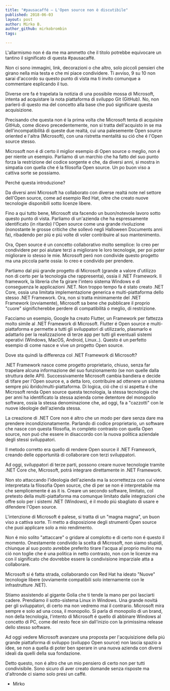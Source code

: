 ```yaml
---
title: "#pausacaffé – L'Open source non è discutibile"
published: 2018-06-03
layout: post
author: Mirko B.
author_github: mirkobrombin
tags:

---
```

L'allarmismo non é da me ma ammetto che il titolo potrebbe equivocare un tantino il significato di questa #pausacaffé.

Non ci sono immagini, link, decorazioni o che altro, solo piccoli pensieri che girano nella mia testa e che mi piace condividere. Ti avviso, 9 su 10 non sarai d'accordo su questo punto di vista ma ti invito comunque a commentare esplicando il tuo.

Diverse ore fa é trapelata la notizia di una possibile mossa di Microsoft, intenta ad acquistare la nota piattaforma di sviluppo Git (GitHub). No, non parleró di questo ma del concetto alla base che puó significare questa acquisizione.

Precisando che questa non é la prima volta che Microsoft tenta di acquisire GitHub, come dicevo precedentemente, non si tratta dell'acquisto in se ma dell'incompatibilitá di queste due realtá, cui una palesemente Open source oriented e l'altra (Microsoft), con una ristretta mentalitá su ció che é l'Open source stesso.

Microsoft non é di certo il miglior esempio di Open source o meglio, non é per niente un esempio. Parliamo di un marchio che ha fatto del suo punto forza la restrizione del codice sorgente e che, da diversi anni, si mostra in simpatia con quella che é la filosofia Open source. Un po buon viso a cattiva sorte se possiamo.

Perché questa introduzione?

Da diversi anni Microsoft ha collaborato con diverse realtá note nel settore dell'Open source, come ad esempio Red Hat, oltre che creato nuove tecnologie disponibili sotto licenze libere.

Fino a qui tutto bene, Microsoft sta facendo un buon/notevole lavoro sotto questo punto di vista. Parliamo di un'azienda che ha espressamente identificato (in ritardo) l'Open source come una grande rivoluzione (nonostante le grosse critiche che sollevó negli Halloween Documents anni fa), ribadendo per piú e piú volte di voler contribuire al suo mantenimento.

Ora, Open source é un concetto collaborativo molto semplice: Io creo per condividere per poi aiutare terzi a migliorare le loro tecnologie, per poi poter migliorare io stesso le mie. Microsoft peró non condivide questo progetto ma una piccola parte ossia: Io creo e condivido per prendere.

Partiamo dal piú grande progetto di Microsoft (grande a valore d'utilizzo non di certo per la tecnologia che rappresenta), ossia il .NET Framework. Il framework, la libreria che fa girare l'intero sistema Windows e di conseguenza le applicazioni .NET. Non troppo tempo fa é stato creato .NET Core, ossia una limitata implementazione generica e multi-piattaforma dello stesso .NET Framework. Ora, non si tratta minimamente del .NET Framework (ovviamente), Microsoft sa bene che pubblicare il proprio "cuore" significherebbe perdere di compatibilitá o meglio, di restrizione.

Facciamo un esempio, Google ha creato Flutter, un Framework per fattezza molto simile al .NET Framework di Microsoft. Flutter é Open source e multi-piattaforma e permette a tutti gli sviluppatori di utilizzarlo, plasmarlo e adattarlo per la realizzazione di terze app per tutti gli eventuali sistemi operativi (Windows, MacOS, Android, Linux..). Questo é un perfetto esempio di come nasce e vive un progetto Open source.

Dove sta quindi la differenza col .NET Framework di Microsoft?

.NET Framework nasce come progetto proprietario, chiuso, senza far trapelare alcuna informazione del suo funzionamento (se non quelle dalla struttura delle API). Successivamente Microsoft cambia bandiera e decide di tifare per l'Open source e, a detta loro, contribuire ad ottenere un sistema sempre piú ibrido/multi-piattaforma. Di logica, ció che ci si aspetta é che Microsoft renda Open source questa tecnologia, la stessa tecnologia che per anni ha identificato la stessa azienda come detentore del monopolio software, ossia la stessa denominazione che, ad oggi, fa a "cazzotti" con le nuove ideologie dell'azienda stessa.

La creazione di .NET Core non é altro che un modo per dare senza dare ma prendere incondizionatamente. Parlando di codice proprietario, un software che nasce con questa filosofia, in completo contrasto con quella Open source, non puó che essere in disaccordo con la nuova politica aziendale degli stessi sviluppatori.

Il metodo corretto era quello di rendere Open source il .NET Framework, creando delle opportunità di collaborare con terzi sviluppatori.

Ad oggi, sviluppatori di terze parti, possono creare nuove tecnologie tramite .NET Core che, Microsoft, potrá integrare direttamente in .NET Framework.

Non sto attaccando l'ideologia dell'azienda ma la scorrettezza con cui viene interpretata la filosofia Open source, che di per se non é interpretabile ma che semplicemente é as it is. Creare un secondo software, limitato, col pretesto della multi-piattaforma ma comunque limitato dalle integrazioni che offre solo per i sistemi .NET (Windows), é il modo piú sbagliato di usare e difendere l'Open source.

L'intenzione di Microsoft é palese, si tratta di un "magna magna", un buon viso a cattiva sorte. Ti metto a disposizione degli strumenti Open source che puoi applicare solo a mio rendimento.

Non é mio solito "attaccare" o gridare al complotto e di certo non é questo il momento. Onestamente condivido la scelta di Microsoft, non siamo stupidi, chiunque al suo posto avrebbe preferito tirare l'acqua al proprio mulino ma ció non toglie che é una politica in netto contrasto, non con le licenze ma con il significato che dovrebbe essere la condivisione imparziale atta a collaborare.

Microsoft si é fatta strada, collaborando con Red Hat ha ideato "Nuove" tecnologie libere (ovviamente compatibili solo internamente con le infrastrutture .NET).

Stiamo assistendo al gigante Golia che ti tende la mano per poi lasciarti cadere. Prendiamo il sotto-sistema Linux in Windows. Una grande novitá per gli sviluppatori, di certo ma non vedremo mai il contrario. Microsoft mira sempre e solo ad una cosa, il monopolio. Si parla di monopolio di un brand, non della tecnologia, l'intento di Microsoft é quello di abbinare Windows al concetto di PC, come del resto fece sin dall'inizio con la primissima release dello stesso software.

Ad oggi vedere Microsoft avanzare una proposta per l'acquisizione della piú grande piattaforma di sviluppo (sviluppo Open source) non lascia spazio a idee, se non a quella di poter ben sperare in una nuova azienda con diversi ideali da quelli della sua fondazione.

Detto questo, non é altro che un mio pensiero di certo non per tutti condivisibile. Sono sicuro di aver creato domande senza risposte ma d'altronde ci siamo solo presi un caffé.

 - Mirko